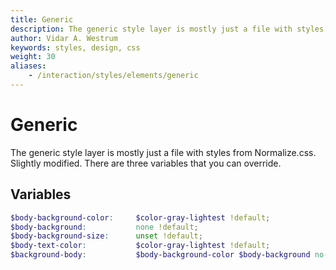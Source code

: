 ```yaml
---
title: Generic
description: The generic style layer is mostly just a file with styles from Normalize.css. Slightly modified. There are three variables that you can override.
author: Vidar A. Westrum
keywords: styles, design, css
weight: 30
aliases:
    - /interaction/styles/elements/generic
---
```


# Generic

The generic style layer is mostly just a file with styles from Normalize.css. Slightly modified. There are three variables that you can override.

## Variables

```scss
$body-background-color:     $color-gray-lightest !default;
$body-background:           none !default;
$body-background-size:      unset !default;
$body-text-color:           $color-gray-lightest !default;
$background-body:           $body-background-color $body-background no-repeat !default;
```